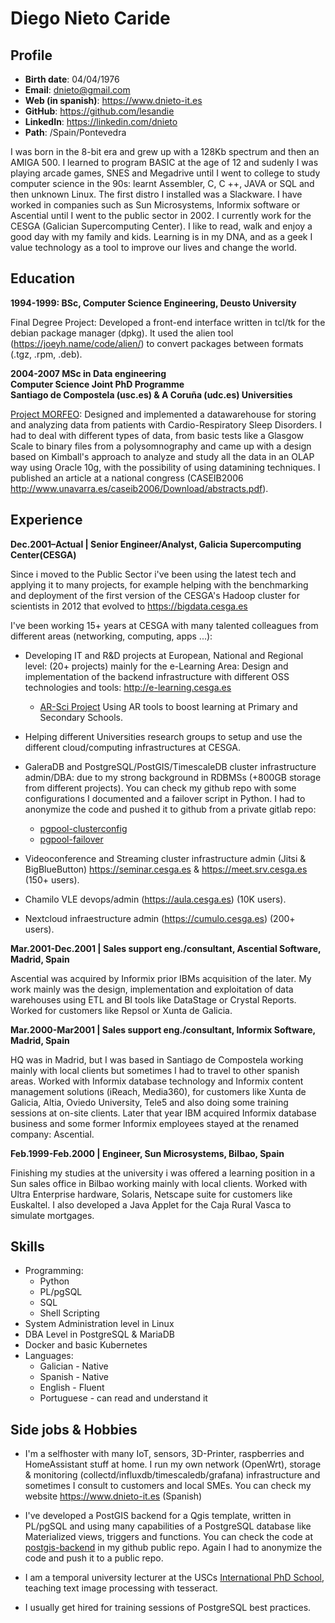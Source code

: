 
# Diego Nieto Caride

## Profile

* **Birth date**: 04/04/1976
* **Email**: dnieto@gmail.com
* **Web (in spanish)**: https://www.dnieto-it.es
* **GitHub**: https://github.com/lesandie
* **LinkedIn**: https://linkedin.com/dnieto
* **Path**: /Spain/Pontevedra

[//]: # (Para insertar una imagen <img src="cv.jpg" alt="cv" width="200"/><br>) 

I was born in the 8-bit era and grew up with a 128Kb spectrum and then an AMIGA 500. I learned to program BASIC at the age of 12 and sudenly I was playing arcade games, SNES and Megadrive until I went to college to study computer science in the 90s: learnt Assembler, C, C ++, JAVA or SQL and then unknown Linux. The first distro I installed was a Slackware.
I have worked in companies such as Sun Microsystems, Informix software or Ascential until I went to the public sector in 2002. I currently work for the CESGA (Galician Supercomputing Center).
I like to read, walk and enjoy a good day with my family and kids. Learning is in my DNA, and as a geek I value technology as a tool to improve our lives and change the world.

## Education

**1994-1999: BSc, Computer Science Engineering, Deusto University** <br>

Final Degree Project: Developed a front-end interface written in tcl/tk for the debian package manager (dpkg). It used the alien tool (https://joeyh.name/code/alien/) to convert packages between formats (.tgz, .rpm, .deb). 

**2004-2007 MSc in Data engineering** <br>
**Computer Science Joint PhD Programme**<br>
**Santiago de Compostela (usc.es) & A Coruña (udc.es) Universities**<br>

[Project MORFEO](https://github.com/lesandie/md-cv/blob/main/almacen.pdf): Designed and implemented a datawarehouse for storing and analyzing data from patients with Cardio-Respiratory Sleep Disorders. I had to deal with different types of data, from basic tests like a Glasgow Scale to binary files from a polysomnography and came up with a design based on Kimball's approach to analyze and study all the data in an OLAP way using Oracle 10g, with the possibility of using datamining techniques. I published an article at a national congress (CASEIB2006 http://www.unavarra.es/caseib2006/Download/abstracts.pdf).

## Experience

**Dec.2001–Actual | Senior Engineer/Analyst, Galicia Supercomputing Center(CESGA)**

Since i moved to the Public Sector i've been using the latest tech and applying it to many projects, for example helping with the benchmarking and deployment of the first version of the CESGA's Hadoop cluster for scientists in 2012 that evolved to https://bigdata.cesga.es

I've been working 15+ years at CESGA with many talented colleagues from different areas (networking, computing, apps ...):

* Developing IT and R&D projects at European, National and Regional level: (20+ projects) mainly for the e-Learning Area: Design and implementation of the backend infrastructure with different OSS technologies and tools: http://e-learning.cesga.es

  * [AR-Sci Project](https://ar-sci.cesga.es) Using AR tools to boost learning at Primary and Secondary Schools.  

* Helping different Universities research groups to setup and use the different cloud/computing infrastructures at CESGA.

* GaleraDB and PostgreSQL/PostGIS/TimescaleDB cluster infrastructure admin/DBA: due to my strong background in RDBMSs (+800GB storage from different projects). You can check my github repo with some configurations I documented and a failover script in Python. I had to anonymize the code and pushed it to github from a private gitlab repo:

  * [pgpool-clusterconfig](https://github.com/lesandie/pgpool-clusterconfig)
  * [pgpool-failover](https://github.com/lesandie/pgpool-failover)

* Videoconference and Streaming cluster infrastructure admin (Jitsi & BigBlueButton) https://seminar.cesga.es & https://meet.srv.cesga.es (150+ users).

* Chamilo VLE devops/admin (https://aula.cesga.es) (10K users).

* Nextcloud infraestructure admin (https://cumulo.cesga.es) (200+ users).

**Mar.2001-Dec.2001 | Sales support eng./consultant, Ascential Software, Madrid, Spain**

Ascential was acquired by Informix prior IBMs acquisition of the later.
My work mainly was the design, implementation and exploitation of data warehouses using ETL and BI tools like DataStage or Crystal Reports. Worked for customers like Repsol or Xunta de Galicia.

**Mar.2000-Mar2001 | Sales support eng./consultant, Informix Software, Madrid, Spain**

HQ was in Madrid, but I was based in Santiago de Compostela working mainly with local clients but sometimes I had to travel to other spanish areas. 
Worked with Informix database technology and Informix content management solutions (iReach, Media360), for customers like Xunta de Galicia, Altia, Oviedo University, Tele5 and also doing some training sessions at on-site clients. Later that year IBM acquired Informix database business and some former Informix employees stayed at the renamed company: Ascential.

**Feb.1999-Feb.2000 | Engineer, Sun Microsystems, Bilbao, Spain**

Finishing my studies at the university i was offered a learning position in a Sun sales office in Bilbao working mainly with local clients.
Worked with Ultra Enterprise hardware, Solaris, Netscape suite for customers like Euskaltel. I also developed a Java Applet for the Caja Rural Vasca to simulate mortgages.

## Skills

* Programming:
  * Python
  * PL/pgSQL
  * SQL
  * Shell Scripting
* System Administration level in Linux
* DBA Level in PostgreSQL & MariaDB
* Docker and basic Kubernetes
* Languages:
  * Galician - Native
  * Spanish - Native
  * English - Fluent
  * Portuguese - can read and understand it

## Side jobs & Hobbies

* I'm a selfhoster with many IoT, sensors, 3D-Printer, raspberries and HomeAssistant stuff at home. I run my own network (OpenWrt), storage & monitoring (collectd/influxdb/timescaledb/grafana) infrastructure and sometimes I consult to customers and local SMEs. You can check my website https://www.dnieto-it.es (Spanish)

* I've developed a PostGIS backend for a Qgis template, written in PL/pgSQL and using many capabilities of a PostgreSQL database like Materialized views, triggers and functions. You can check the code at [postgis-backend](https://github.com/lesandie/postgis-backend) in my github public repo. Again I had to anonymize the code and push it to a public repo.

* I am a temporal university lecturer at the USCs [International PhD School](https://www.usc.gal/en/center/international-phd-school-university-santiago-compostela-edius), teaching text image processing with tesseract.

* I usually get hired for training sessions of PostgreSQL best practices.